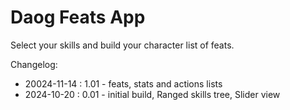 # Daog Feats App

Select your skills and build your character list of feats.

Changelog:
- 20024-11-14 : 1.01 - feats, stats and actions lists
- 2024-10-20 : 0.01 - initial build, Ranged skills tree, Slider view
